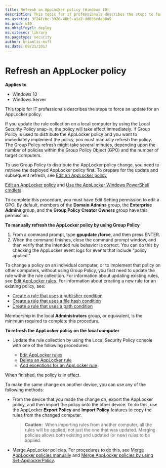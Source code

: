 ```yaml
---
title: Refresh an AppLocker policy (Windows 10)
description: This topic for IT professionals describes the steps to force an update for an AppLocker policy.
ms.assetid: 3f24fcbc-3926-46b9-a1a2-dd036edab8a9
ms.prod: w10
ms.mktglfcycl: deploy
ms.sitesec: library
ms.pagetype: security
author: brianlic-msft
ms.date: 09/21/2017
---
```


# Refresh an AppLocker policy

**Applies to**
 -   Windows 10 
 -   Windows Server

This topic for IT professionals describes the steps to force an update for an AppLocker policy.

If you update the rule collection on a local computer by using the Local Security Policy snap-in, the policy will take effect immediately. If Group Policy is used to distribute the AppLocker policy and you want to immediately implement the policy, you must manually refresh the policy. The Group Policy refresh might take several minutes, depending upon the number of policies within the Group Policy Object (GPO) and the number of target computers.

To use Group Policy to distribute the AppLocker policy change, you need to retrieve the deployed AppLocker policy first. To prepare for the update and subsequent refresh, see [Edit an AppLocker policy](edit-an-applocker-policy.md)

[Edit an AppLocker policy](edit-an-applocker-policy.md) and [Use the AppLocker Windows PowerShell cmdlets](use-the-applocker-windows-powershell-cmdlets.md).

To complete this procedure, you must have Edit Setting permission to edit a GPO. By default, members of the **Domain Admins** group, the **Enterprise Admins** group, and the **Group Policy Creator Owners** group have this permission.

**To manually refresh the AppLocker policy by using Group Policy**

1.  From a command prompt, type **gpupdate /force**, and then press ENTER.
2.  When the command finishes, close the command prompt window, and then verify that the intended rule behavior is correct. You can do this by checking the AppLocker event logs for events that include "policy applied."

To change a policy on an individual computer, or to implement that policy on other computers, without using Group Policy, you first need to update the rule within the rule collection. For information about updating existing rules, see [Edit AppLocker rules](edit-applocker-rules.md). For information 
about creating a new rule for an existing policy, see:
-   [Create a rule that uses a publisher condition](create-a-rule-that-uses-a-publisher-condition.md)
-   [Create a rule that uses a file hash condition](create-a-rule-that-uses-a-file-hash-condition.md)
-   [Create a rule that uses a path condition](create-a-rule-that-uses-a-path-condition.md)

Membership in the local **Administrators** group, or equivalent, is the minimum required to complete this procedure.

**To refresh the AppLocker policy on the local computer**

-   Update the rule collection by using the Local Security Policy console with one of the following procedures:

    -   [Edit AppLocker rules](edit-applocker-rules.md)
    -   [Delete an AppLocker rule](delete-an-applocker-rule.md)
    -   [Add exceptions for an AppLocker rule](configure-exceptions-for-an-applocker-rule.md)

When finished, the policy is in effect.

To make the same change on another device, you can use any of the following methods:

-   From the device that you made the change on, export the AppLocker policy, and then import the policy onto the other device. To do this, use the AppLocker **Export Policy** and **Import Policy** features to copy the rules from the changed computer.

    >**Caution:**  When importing rules from another computer, all the rules will be applied, not just the one that was updated. Merging policies allows both existing and updated (or new) rules to be applied.
     
-   Merge AppLocker policies. For procedures to do this, see [Merge AppLocker policies manually](merge-applocker-policies-manually.md) and [Merge AppLocker policies by using Set-ApplockerPolicy](merge-applocker-policies-by-using-set-applockerpolicy.md).
